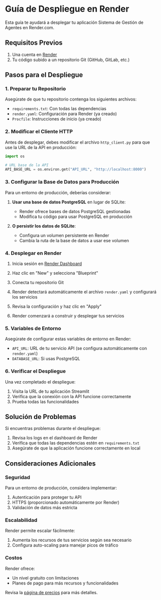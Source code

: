 # Guía de Despliegue en Render

Esta guía te ayudará a desplegar tu aplicación Sistema de Gestión de Agentes en Render.com.

## Requisitos Previos

1. Una cuenta en [Render](https://render.com/)
2. Tu código subido a un repositorio Git (GitHub, GitLab, etc.)

## Pasos para el Despliegue

### 1. Preparar tu Repositorio

Asegúrate de que tu repositorio contenga los siguientes archivos:

- `requirements.txt`: Con todas las dependencias
- `render.yaml`: Configuración para Render (ya creado)
- `Procfile`: Instrucciones de inicio (ya creado)

### 2. Modificar el Cliente HTTP

Antes de desplegar, debes modificar el archivo `http_client.py` para que use la URL de la API en producción:

```python
import os

# URL base de la API
API_BASE_URL = os.environ.get("API_URL", "http://localhost:8000")
```

### 3. Configurar la Base de Datos para Producción

Para un entorno de producción, deberías considerar:

1. **Usar una base de datos PostgreSQL** en lugar de SQLite:
   - Render ofrece bases de datos PostgreSQL gestionadas
   - Modifica tu código para usar PostgreSQL en producción

2. **O persistir los datos de SQLite**:
   - Configura un volumen persistente en Render
   - Cambia la ruta de la base de datos a usar ese volumen

### 4. Desplegar en Render

1. Inicia sesión en [Render Dashboard](https://dashboard.render.com/)

2. Haz clic en "New" y selecciona "Blueprint"

3. Conecta tu repositorio Git

4. Render detectará automáticamente el archivo `render.yaml` y configurará los servicios

5. Revisa la configuración y haz clic en "Apply"

6. Render comenzará a construir y desplegar tus servicios

### 5. Variables de Entorno

Asegúrate de configurar estas variables de entorno en Render:

- `API_URL`: URL de tu servicio API (se configura automáticamente con `render.yaml`)
- `DATABASE_URL`: Si usas PostgreSQL

### 6. Verificar el Despliegue

Una vez completado el despliegue:

1. Visita la URL de tu aplicación Streamlit
2. Verifica que la conexión con la API funcione correctamente
3. Prueba todas las funcionalidades

## Solución de Problemas

Si encuentras problemas durante el despliegue:

1. Revisa los logs en el dashboard de Render
2. Verifica que todas las dependencias estén en `requirements.txt`
3. Asegúrate de que la aplicación funcione correctamente en local

## Consideraciones Adicionales

### Seguridad

Para un entorno de producción, considera implementar:

1. Autenticación para proteger tu API
2. HTTPS (proporcionado automáticamente por Render)
3. Validación de datos más estricta

### Escalabilidad

Render permite escalar fácilmente:

1. Aumenta los recursos de tus servicios según sea necesario
2. Configura auto-scaling para manejar picos de tráfico

### Costos

Render ofrece:
- Un nivel gratuito con limitaciones
- Planes de pago para más recursos y funcionalidades

Revisa la [página de precios](https://render.com/pricing) para más detalles.
